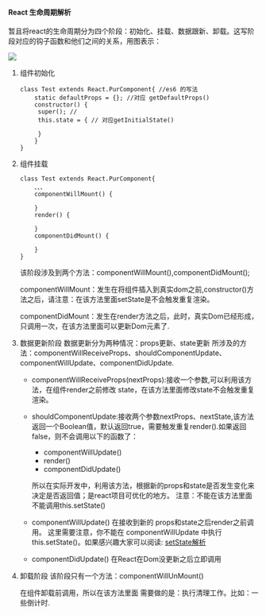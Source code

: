 #### React 生命周期解析

暂且将react的生命周期分为四个阶段：初始化、挂载、数据跟新、卸载。这写阶段对应的钩子函数和他们之间的关系，用图表示：

![](/Users/liyang11/project/articles/images/life-cycle-react.png)

1. 组件初始化

   ```
   class Test extends React.PurComponent{ //es6 的写法
       static defaultProps = {}; //对应 getDefaultProps()
       constructor() {
       	super(); //
       	this.state = { // 对应getInitialState()
   
       	}
       }
   }
   
   ```

2. 组件挂载

   ```
   class Test extends React.PurComponent{
       、、、
       componentWillMount() {
           
       }
       render() {
           
       }
       componentDidMount() {
           
       }
   }
   ```

   该阶段涉及到两个方法：componentWillMount(),componentDidMount();

   componentWillMount：发生在将组件插入到真实dom之前,constructor()方法之后，请注意：在该方法里面setState是不会触发重复渲染。

   componentDidMount：发生在render方法之后，此时，真实Dom已经形成，只调用一次，在该方法里面可以更新Dom元素了.

3. 数据更新阶段
   数据更新分为两种情况：props更新、state更新
   所涉及的方法：componentWillReceiveProps、shouldComponentUpdate、componentWillUpdate、componentDidUpdate.

   - componentWillReceiveProps(nextProps):接收一个参数,可以利用该方法，在组件render之前修改 state，在该方法里面修改state不会触发重复渲染。

   - shouldComponentUpdate:接收两个参数nextProps、nextState,该方法返回一个Boolean值，默认返回true，需要触发重复render().如果返回false，则不会调用以下的函数了：
     - componentWillUpdate()
     - render()
     - componentDidUpdate()

     所以在实际开发中，利用该方法，根据新的props和state是否发生变化来决定是否返回值；是react项目可优化的地方。
     注意：不能在该方法里面不能调用this.setState()

   - componentWillUpdate() 在接收到新的 props和state之后render之前调用。
     这里需要注意，你不能在 componentWillUpdate 中执行 this.setState()。如果感兴趣大家可以阅读: [setState解析](https://github.com/liyanging/articles/blob/master/react/setState解析.md)

   - componentDidUpdate() 在React在Dom没更新之后立即调用

4. 卸载阶段
   该阶段只有一个方法：componentWillUnMount()

   在组件卸载前调用，所以在该方法里面 需要做的是：执行清理工作。比如：一些倒计时.